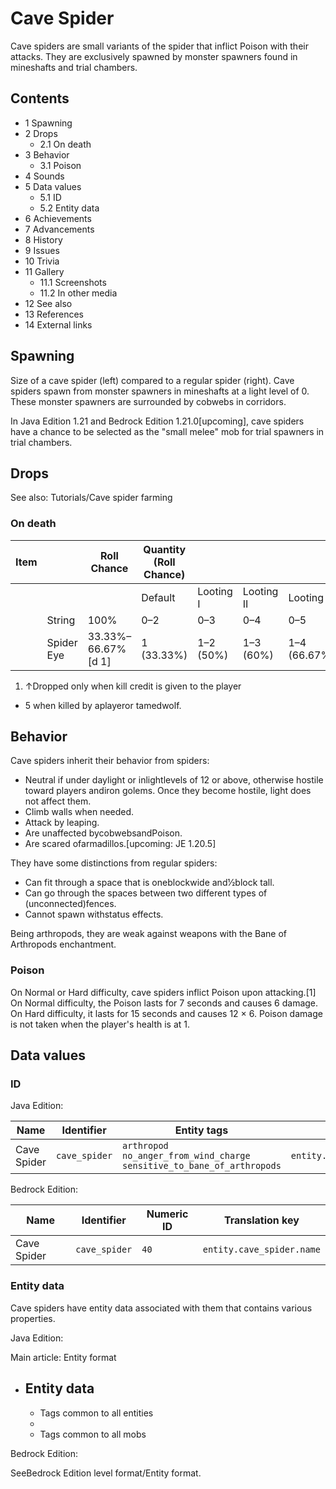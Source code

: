 # Cave Spider
Cave spiders are small variants of the spider that inflict Poison with their attacks. They are exclusively spawned by monster spawners found in mineshafts and trial chambers.

## Contents
- 1 Spawning
- 2 Drops
	- 2.1 On death
- 3 Behavior
	- 3.1 Poison
- 4 Sounds
- 5 Data values
	- 5.1 ID
	- 5.2 Entity data
- 6 Achievements
- 7 Advancements
- 8 History
- 9 Issues
- 10 Trivia
- 11 Gallery
	- 11.1 Screenshots
	- 11.2 In other media
- 12 See also
- 13 References
- 14 External links

## Spawning
Size of a cave spider (left) compared to a regular spider (right).
Cave spiders spawn from monster spawners in mineshafts at a light level of 0. These monster spawners are surrounded by cobwebs in corridors.

‌In Java Edition 1.21 and Bedrock Edition 1.21.0‌[upcoming], cave spiders have a chance to be selected as the "small melee" mob for trial spawners in trial chambers.

## Drops
See also: Tutorials/Cave spider farming

### On death
| Item |            | Roll Chance        | Quantity (Roll Chance) |           |            |              |
|------|------------|--------------------|------------------------|-----------|------------|--------------|
|      |            |                    | Default                | Looting I | Looting II | Looting III  |
|      | String     | 100%               | 0–2                    | 0–3       | 0–4        | 0–5          |
|      | Spider Eye | 33.33%–66.67%[d 1] | 1 (33.33%)             | 1–2 (50%) | 1–3 (60%)  | 1–4 (66.67%) |

1. ↑Dropped only when kill credit is given to the player

- 5 when killed by aplayeror tamedwolf.

## Behavior
Cave spiders inherit their behavior from spiders:

- Neutral if under daylight or inlightlevels of 12 or above, otherwise hostile toward players andiron golems. Once they become hostile, light does not affect them.
- Climb walls when needed.
- Attack by leaping.
- Are unaffected bycobwebsandPoison.
- Are scared ofarmadillos.‌[upcoming: JE 1.20.5]

They have some distinctions from regular spiders:

- Can fit through a space that is oneblockwide and1⁄2block tall.
- Can go through the spaces between two different types of (unconnected)fences.
- Cannot spawn withstatus effects.

Being arthropods, they are weak against weapons with the Bane of Arthropods enchantment.

### Poison
On Normal or Hard difficulty, cave spiders inflict Poison upon attacking.[1] On Normal difficulty, the Poison lasts for 7 seconds and causes 6 damage. On Hard difficulty, it lasts for 15 seconds and causes 12 × 6. Poison damage is not taken when the player's health is at 1.

## Data values
### ID
Java Edition:

| Name        | Identifier    | Entity tags                                                                       | Translation key                |
|-------------|---------------|-----------------------------------------------------------------------------------|--------------------------------|
| Cave Spider | `cave_spider` | `arthropod`<br/>`no_anger_from_wind_charge`<br/>`sensitive_to_bane_of_arthropods` | `entity.minecraft.cave_spider` |

Bedrock Edition:

| Name        | Identifier    | Numeric ID | Translation key           |
|-------------|---------------|------------|---------------------------|
| Cave Spider | `cave_spider` | `40`       | `entity.cave_spider.name` |

### Entity data
Cave spiders have entity data associated with them that contains various properties.

Java Edition:

Main article: Entity format
- Entity data
	- 
	- Tags common to all entities
	- 
	- Tags common to all mobs

Bedrock Edition:

SeeBedrock Edition level format/Entity format.
